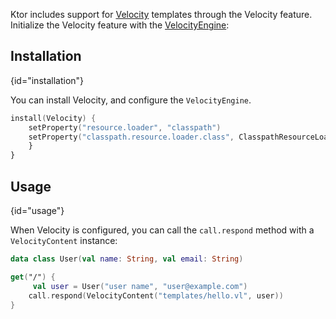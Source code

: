 [//]: # (title: Velocity)
[//]: # (caption: Using Velocity Templates)
[//]: # (category: servers)
[//]: # (keywords: html)
[//]: # (feature: feature)
[//]: # (artifact: io.ktor)
[//]: # (class: io.ktor.velocity.Velocity)
[//]: # (redirect_from: redirect_from)
[//]: # (- /features/velocity.html: - /features/velocity.html)
[//]: # (- /features/templates/velocity.html: - /features/templates/velocity.html)
[//]: # (ktor_version_review: 1.0.0)

Ktor includes support for [Velocity](http://velocity.apache.org/) templates through the Velocity
feature.  Initialize the Velocity feature with the
[VelocityEngine](https://velocity.apache.org/engine/1.7/apidocs/org/apache/velocity/app/VelocityEngine.html):



## Installation
{id="installation"}

You can install Velocity, and configure the `VelocityEngine`.

```kotlin
install(Velocity) {
    setProperty("resource.loader", "classpath")
    setProperty("classpath.resource.loader.class", ClasspathResourceLoader::class.java.name)
    }
}
```

## Usage
{id="usage"}

When Velocity is configured, you can call the `call.respond` method with a `VelocityContent` instance: 

```kotlin
data class User(val name: String, val email: String)

get("/") {
	 val user = User("user name", "user@example.com")
    call.respond(VelocityContent("templates/hello.vl", user))
}
```